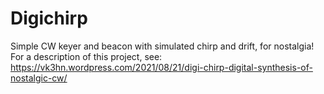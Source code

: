 # Digichirp
Simple CW keyer and beacon with simulated chirp and drift, for nostalgia!
For a description of this project, see:
  https://vk3hn.wordpress.com/2021/08/21/digi-chirp-digital-synthesis-of-nostalgic-cw/ 

